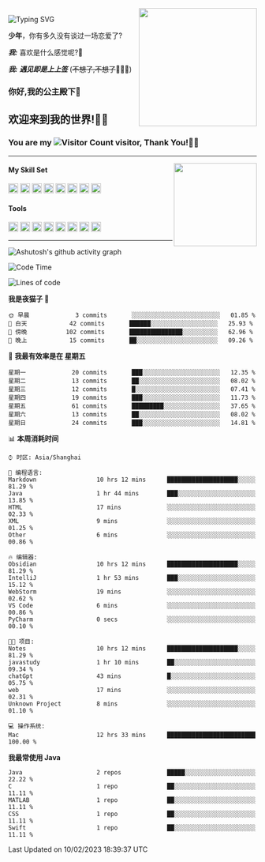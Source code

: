 <!-- **wql521/wql521** is a ✨ _special_ ✨ repository because its `README.md` (this file) appears on your GitHub profile. -->
<img align="right" width=239 src="https://i.imgtg.com/2023/02/06/0sQpM.jpg">

![Typing SVG](https://readme-typing-svg.demolab.com?font=Fira+Code&weight=700&size=31&pause=1000&width=500&height=55&lines=Hi+there%2C+I%E2%80%98m+%E5%B0%98%E4%B8%96%E7%83%9F%E9%9B%A8%E5%AE%A2+!+%F0%9F%AB%B6%F0%9F%8F%BB;%E4%BD%A0%E5%A5%BD%2C+%E6%88%91%E6%98%AF+%E5%B0%98%E4%B8%96%E7%83%9F%E9%9B%A8%E5%AE%A2+!+%F0%9F%AB%B6%F0%9F%8F%BB)

  **少年**，你有多久没有谈过一场恋爱了?
    
  ***我:*** 喜欢是什么感觉呢?🤔
 
  ***我:*** ***遇见即是上上签*** (~~不想了,不想了~~🤦🏻‍♂️)
  ### 你好,我的公主殿下👑
## **欢迎来到我的世界!🥳🥳**

### You are my ![Visitor Count](https://profile-counter.glitch.me/wql521/count.svg) visitor, Thank You!🎉🎉
---


<!-- github-stats:start -->
<img align="right" height="168" src="https://github-readme-stats.vercel.app/api?username=wql521&show_icons=true&count_private=true&locale=cn"/>
<!-- github-stats:end -->


#### My Skill Set
<!-- languages:start -->
<!-- prettier-ignore-start -->
<!-- markdownlint-disable -->
<code><img height="20" src="http://simpleicons.p2hp.com/icons/java.svg" alt="java" /></code>
<code><img height="20" src="https://cdn.simpleicons.org/swift" alt="swift" /></code>
<code><img height="20" src="https://cdn.simpleicons.org/cplusplus" alt="cplusplus" /></code>
<code><img height="20" src="https://cdn.simpleicons.org/python" alt="python" /></code>
<code><img height="20" src="https://cdn.simpleicons.org/mysql" alt="mysql" /></code>
<code><img height="20" src="https://cdn.simpleicons.org/javascript" alt="javascript" /></code>
<code><img height="20" src="https://cdn.simpleicons.org/css3" alt="css3" /></code>
<code><img height="20" src="https://cdn.simpleicons.org/html5" alt="html5" /></code>
<!-- markdownlint-restore -->
<!-- prettier-ignore-end -->

<!-- languages:end -->

#### Tools

<!-- tools:start -->
<!-- prettier-ignore-start -->
<!-- markdownlint-disable -->
<code><img height="20" src="https://cdn.simpleicons.org/intellijidea" alt="intellijidea" /></code>
<code><img height="20" src="https://cdn.simpleicons.org/xcode" alt="xcode" /></code>
<code><img height="20" src="https://cdn.simpleicons.org/pycharm" alt="pycharm" /></code>
<code><img height="20" src="https://cdn.simpleicons.org/latex" alt="latex" /></code>
<code><img height="20" src="https://cdn.simpleicons.org/androidstudio" alt="androidstudio" /></code>
<code><img height="20" src="https://cdn.simpleicons.org/vuedotjs" alt="vuedotjs" /></code>
<code><img height="20" src="https://cdn.simpleicons.org/macos" alt="macos" /></code>
<code><img height="20" src="https://cdn.simpleicons.org/git" alt="git" /></code>
<!-- markdownlint-restore -->
<!-- prettier-ignore-end -->

<!-- tools:end -->

___

![Ashutosh's github activity graph](https://github-readme-activity-graph.cyclic.app/graph?username=wql521&theme=github-light)


<!--START_SECTION:waka-->
![Code Time](http://img.shields.io/badge/Code%20Time-13%20hrs%2023%20mins-blue)

![Lines of code](https://img.shields.io/badge/%E4%BB%8E%E3%80%8CHello%20World%E3%80%8D%E8%B5%B7%E6%88%91%E5%B7%B2%E7%BB%8F%E5%86%99%E4%BA%86-18%20Thousand%20%E8%A1%8C%E4%BB%A3%E7%A0%81-blue)

**我是夜猫子 🦉** 

```text
🌞 早晨             3 commits       ░░░░░░░░░░░░░░░░░░░░░░░░░   01.85 % 
🌆 白天            42 commits       ██████░░░░░░░░░░░░░░░░░░░   25.93 % 
🌃 傍晚           102 commits       ███████████████░░░░░░░░░░   62.96 % 
🌙 晚上            15 commits       ██░░░░░░░░░░░░░░░░░░░░░░░   09.26 % 

```
📅 **我最有效率是在 星期五** 

```text
星期一             20 commits       ███░░░░░░░░░░░░░░░░░░░░░░   12.35 % 
星期二             13 commits       ██░░░░░░░░░░░░░░░░░░░░░░░   08.02 % 
星期三             12 commits       █░░░░░░░░░░░░░░░░░░░░░░░░   07.41 % 
星期四             19 commits       ███░░░░░░░░░░░░░░░░░░░░░░   11.73 % 
星期五             61 commits       █████████░░░░░░░░░░░░░░░░   37.65 % 
星期六             13 commits       ██░░░░░░░░░░░░░░░░░░░░░░░   08.02 % 
星期日             24 commits       ███░░░░░░░░░░░░░░░░░░░░░░   14.81 % 

```


📊 **本周消耗时间** 

```text
⌚︎ 时区: Asia/Shanghai

💬 编程语言: 
Markdown                 10 hrs 12 mins      ████████████████████░░░░░   81.29 % 
Java                     1 hr 44 mins        ███░░░░░░░░░░░░░░░░░░░░░░   13.85 % 
HTML                     17 mins             ░░░░░░░░░░░░░░░░░░░░░░░░░   02.33 % 
XML                      9 mins              ░░░░░░░░░░░░░░░░░░░░░░░░░   01.25 % 
Other                    6 mins              ░░░░░░░░░░░░░░░░░░░░░░░░░   00.86 % 

🔥 编辑器: 
Obsidian                 10 hrs 12 mins      ████████████████████░░░░░   81.29 % 
IntelliJ                 1 hr 53 mins        ███░░░░░░░░░░░░░░░░░░░░░░   15.12 % 
WebStorm                 19 mins             ░░░░░░░░░░░░░░░░░░░░░░░░░   02.62 % 
VS Code                  6 mins              ░░░░░░░░░░░░░░░░░░░░░░░░░   00.86 % 
PyCharm                  0 secs              ░░░░░░░░░░░░░░░░░░░░░░░░░   00.10 % 

🐱‍💻 项目: 
Notes                    10 hrs 12 mins      ████████████████████░░░░░   81.29 % 
javastudy                1 hr 10 mins        ██░░░░░░░░░░░░░░░░░░░░░░░   09.34 % 
chatGpt                  43 mins             █░░░░░░░░░░░░░░░░░░░░░░░░   05.75 % 
web                      17 mins             ░░░░░░░░░░░░░░░░░░░░░░░░░   02.31 % 
Unknown Project          8 mins              ░░░░░░░░░░░░░░░░░░░░░░░░░   01.10 % 

💻 操作系统: 
Mac                      12 hrs 33 mins      █████████████████████████   100.00 % 

```

**我最常使用 Java** 

```text
Java                     2 repos             █████░░░░░░░░░░░░░░░░░░░░   22.22 % 
C                        1 repo              ██░░░░░░░░░░░░░░░░░░░░░░░   11.11 % 
MATLAB                   1 repo              ██░░░░░░░░░░░░░░░░░░░░░░░   11.11 % 
CSS                      1 repo              ██░░░░░░░░░░░░░░░░░░░░░░░   11.11 % 
Swift                    1 repo              ██░░░░░░░░░░░░░░░░░░░░░░░   11.11 % 

```



 Last Updated on 10/02/2023 18:39:37 UTC
<!--END_SECTION:waka-->


